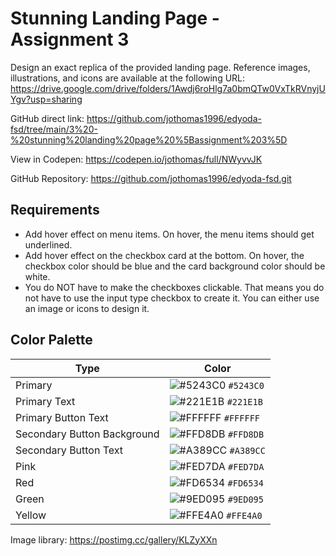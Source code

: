 # Stunning Landing Page - Assignment 3

Design an exact replica of the provided landing page. Reference images, illustrations, and icons are available at the following URL: https://drive.google.com/drive/folders/1Awdj6roHlg7a0bmQTw0VxTkRVnyjUYgv?usp=sharing

GitHub direct link: https://github.com/jothomas1996/edyoda-fsd/tree/main/3%20-%20stunning%20landing%20page%20%5Bassignment%203%5D

View in Codepen: https://codepen.io/jothomas/full/NWyvvJK

GitHub Repository: https://github.com/jothomas1996/edyoda-fsd.git

## Requirements

- Add hover effect on menu items. On hover, the menu items should get underlined.
- Add hover effect on the checkbox card at the bottom. On hover, the checkbox color should be blue and the card background color should be white.
- You do NOT have to make the checkboxes clickable. That means you do not have to use the input type checkbox to create it. You can either use an image or icons to design it.

## Color Palette

| Type | Color |
| --- | --- |
| Primary | ![#5243C0](https://user-images.githubusercontent.com/7560063/170466073-d88f2c4d-75c3-4d97-93ec-fb616b105efc.png) `#5243C0` |
| Primary Text | ![#221E1B](https://user-images.githubusercontent.com/7560063/170466214-b4493c3e-4092-4cf2-8628-0a417310a829.png) `#221E1B` |
| Primary Button Text | ![#FFFFFF](https://user-images.githubusercontent.com/7560063/170467142-587415ef-720a-40c8-971c-04af6bb26230.png) `#FFFFFF` |
| Secondary Button Background | ![#FFD8DB](https://user-images.githubusercontent.com/7560063/170467045-4318e5b3-15b2-4604-b7b3-f2a581d373c2.png) `#FFD8DB` |
| Secondary Button Text | ![#A389CC](https://user-images.githubusercontent.com/7560063/170467076-634ade90-f223-4ce2-9af0-8ba8f7b50395.png) `#A389CC` |
| Pink | ![#FED7DA](https://user-images.githubusercontent.com/7560063/170467179-b7817a3b-1767-49e6-b44c-5e0cd6667a19.png) `#FED7DA` |
| Red | ![#FD6534](https://user-images.githubusercontent.com/7560063/170467207-0a2ffb51-f751-427f-9ed8-6c32330a09f7.png) `#FD6534` |
| Green | ![#9ED095](https://user-images.githubusercontent.com/7560063/170467243-e67ab66e-84a2-4c35-a46f-5d3db64181fe.png) `#9ED095` |
| Yellow | ![#FFE4A0](https://user-images.githubusercontent.com/7560063/170467294-7d93943b-dbd2-411b-b83a-d34d7f4c1fd9.png) `#FFE4A0` |

Image library: https://postimg.cc/gallery/KLZyXXn
